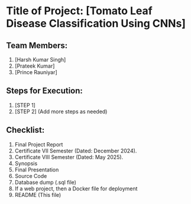 # Title of Project: [Tomato Leaf Disease Classification Using CNNs]

## Team Members:
1. [Harsh Kumar Singh]
2. [Prateek Kumar]
3. [Prince Rauniyar]

## Steps for Execution:
1. [STEP 1]
2. [STEP 2]
   (Add more steps as needed)

## Checklist:
1. Final Project Report
2. Certificate VII Semester (Dated: December 2024).
3. Certificate VIII Semester (Dated: May 2025).
4. Synopsis
5. Final Presentation
6. Source Code
7. Database dump (.sql file)
8. If a web project, then a Docker file for deployment
9. README (This file)
